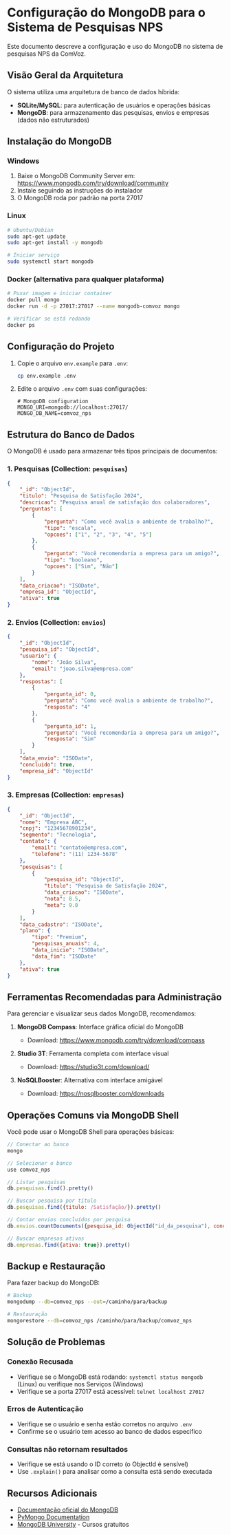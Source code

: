 # Configuração do MongoDB para o Sistema de Pesquisas NPS

Este documento descreve a configuração e uso do MongoDB no sistema de pesquisas NPS da ComVoz.

## Visão Geral da Arquitetura

O sistema utiliza uma arquitetura de banco de dados híbrida:
- **SQLite/MySQL**: para autenticação de usuários e operações básicas
- **MongoDB**: para armazenamento das pesquisas, envios e empresas (dados não estruturados)

## Instalação do MongoDB

### Windows

1. Baixe o MongoDB Community Server em: https://www.mongodb.com/try/download/community
2. Instale seguindo as instruções do instalador
3. O MongoDB roda por padrão na porta 27017

### Linux

```bash
# Ubuntu/Debian
sudo apt-get update
sudo apt-get install -y mongodb

# Iniciar serviço
sudo systemctl start mongodb
```

### Docker (alternativa para qualquer plataforma)

```bash
# Puxar imagem e iniciar container
docker pull mongo
docker run -d -p 27017:27017 --name mongodb-comvoz mongo

# Verificar se está rodando
docker ps
```

## Configuração do Projeto

1. Copie o arquivo `env.example` para `.env`:
   ```bash
   cp env.example .env
   ```

2. Edite o arquivo `.env` com suas configurações:
   ```
   # MongoDB configuration
   MONGO_URI=mongodb://localhost:27017/
   MONGO_DB_NAME=comvoz_nps
   ```

## Estrutura do Banco de Dados

O MongoDB é usado para armazenar três tipos principais de documentos:

### 1. Pesquisas (Collection: `pesquisas`)

```json
{
    "_id": "ObjectId",
    "titulo": "Pesquisa de Satisfação 2024",
    "descricao": "Pesquisa anual de satisfação dos colaboradores",
    "perguntas": [
        {
            "pergunta": "Como você avalia o ambiente de trabalho?",
            "tipo": "escala",
            "opcoes": ["1", "2", "3", "4", "5"]
        },
        {
            "pergunta": "Você recomendaria a empresa para um amigo?",
            "tipo": "booleano",
            "opcoes": ["Sim", "Não"]
        }
    ],
    "data_criacao": "ISODate",
    "empresa_id": "ObjectId",
    "ativa": true
}
```

### 2. Envios (Collection: `envios`)

```json
{
    "_id": "ObjectId",
    "pesquisa_id": "ObjectId",
    "usuario": {
        "nome": "João Silva",
        "email": "joao.silva@empresa.com"
    },
    "respostas": [
        {
            "pergunta_id": 0,
            "pergunta": "Como você avalia o ambiente de trabalho?",
            "resposta": "4"
        },
        {
            "pergunta_id": 1,
            "pergunta": "Você recomendaria a empresa para um amigo?",
            "resposta": "Sim"
        }
    ],
    "data_envio": "ISODate",
    "concluido": true,
    "empresa_id": "ObjectId"
}
```

### 3. Empresas (Collection: `empresas`)

```json
{
    "_id": "ObjectId",
    "nome": "Empresa ABC",
    "cnpj": "12345678901234",
    "segmento": "Tecnologia",
    "contato": {
        "email": "contato@empresa.com",
        "telefone": "(11) 1234-5678"
    },
    "pesquisas": [
        {
            "pesquisa_id": "ObjectId",
            "titulo": "Pesquisa de Satisfação 2024",
            "data_criacao": "ISODate",
            "nota": 8.5,
            "meta": 9.0
        }
    ],
    "data_cadastro": "ISODate",
    "plano": {
        "tipo": "Premium",
        "pesquisas_anuais": 4,
        "data_inicio": "ISODate",
        "data_fim": "ISODate"
    },
    "ativa": true
}
```

## Ferramentas Recomendadas para Administração

Para gerenciar e visualizar seus dados MongoDB, recomendamos:

1. **MongoDB Compass**: Interface gráfica oficial do MongoDB
   - Download: https://www.mongodb.com/try/download/compass

2. **Studio 3T**: Ferramenta completa com interface visual
   - Download: https://studio3t.com/download/

3. **NoSQLBooster**: Alternativa com interface amigável
   - Download: https://nosqlbooster.com/downloads

## Operações Comuns via MongoDB Shell

Você pode usar o MongoDB Shell para operações básicas:

```javascript
// Conectar ao banco
mongo

// Selecionar o banco
use comvoz_nps

// Listar pesquisas
db.pesquisas.find().pretty()

// Buscar pesquisa por título
db.pesquisas.find({titulo: /Satisfação/}).pretty()

// Contar envios concluídos por pesquisa
db.envios.countDocuments({pesquisa_id: ObjectId("id_da_pesquisa"), concluido: true})

// Buscar empresas ativas
db.empresas.find({ativa: true}).pretty()
```

## Backup e Restauração

Para fazer backup do MongoDB:

```bash
# Backup
mongodump --db=comvoz_nps --out=/caminho/para/backup

# Restauração
mongorestore --db=comvoz_nps /caminho/para/backup/comvoz_nps
```

## Solução de Problemas

### Conexão Recusada
- Verifique se o MongoDB está rodando: `systemctl status mongodb` (Linux) ou verifique nos Serviços (Windows)
- Verifique se a porta 27017 está acessível: `telnet localhost 27017`

### Erros de Autenticação
- Verifique se o usuário e senha estão corretos no arquivo `.env`
- Confirme se o usuário tem acesso ao banco de dados específico

### Consultas não retornam resultados
- Verifique se está usando o ID correto (o ObjectId é sensível)
- Use `.explain()` para analisar como a consulta está sendo executada

## Recursos Adicionais

- [Documentação oficial do MongoDB](https://docs.mongodb.com/)
- [PyMongo Documentation](https://pymongo.readthedocs.io/)
- [MongoDB University](https://university.mongodb.com/) - Cursos gratuitos 